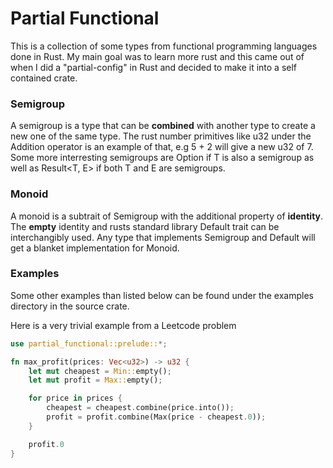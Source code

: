 # Partial Functional
This is a collection of some types from functional programming
languages done in Rust.
My main goal was to learn more rust and this came out of
when I did a "partial-config" in Rust and decided to make it into a self contained
crate.

### Semigroup
A semigroup is a type that can be **combined** with another type to create a new one of the same type. The rust
number primitives like u32 under the Addition operator is an example of that, e.g 5 + 2 will give a new u32 of 7.
Some more interresting semigroups are Option<T> if T is also a semigroup as well as Result<T, E> if both T and E are semigroups.

### Monoid
A monoid is a subtrait of Semigroup with the additional property of **identity**. The **empty** identity and rusts
standard library Default trait can be interchangibly used. Any type that implements Semigroup and Default will
get a blanket implementation for Monoid.

### Examples
Some other examples than listed below can be found under the examples directory in the source crate.

Here is a very trivial example from a Leetcode problem
```rust
use partial_functional::prelude::*;

fn max_profit(prices: Vec<u32>) -> u32 {
    let mut cheapest = Min::empty();
    let mut profit = Max::empty();

    for price in prices {
        cheapest = cheapest.combine(price.into());
        profit = profit.combine(Max(price - cheapest.0));
    }

    profit.0
}
```
